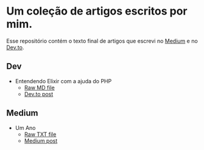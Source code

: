 # Um coleção de artigos escritos por mim.
Esse repositório contém o texto final de artigos que escrevi no [Medium](https://medium.com/) e no [Dev.to](https://dev.to/).

## Dev
- Entendendo Elixir com a ajuda do PHP
    - [Raw MD file]()
    - [Dev.to post]()

## Medium
- Um Ano
    - [Raw TXT file]()
    - [Medium post](https://medium.com/@leoni.mella/um-ano-5c4af249d382)